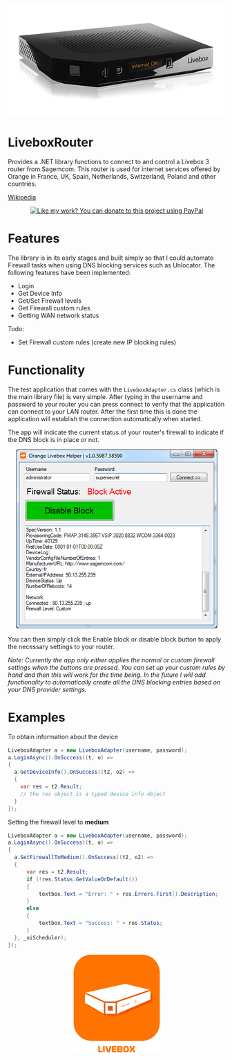 <p align="center">
  <img src="https://raw.githubusercontent.com/sverrirs/LiveboxRouter/master/src/LiveboxRouter/img/livebox-play.png" />
</p>

# LiveboxRouter
Provides a .NET library functions to connect to and control a Livebox 3 router from Sagemcom. This router is used for internet services offered by Orange in France, UK, Spain, Netherlands, Switzerland, Poland and other countries.

<a href="https://en.wikipedia.org/wiki/Orange_Livebox" target="_blank">Wikipedia</a>

<p align="center">
  <a href="https://www.paypal.me/sverrirs/1.5" target="_blank"><img border="0" src="https://www.paypalobjects.com/en_US/i/btn/x-click-but21.gif" alt="Like my work? You can donate to this project using PayPal" title="Like my work? You can donate to this project using PayPal"></a>
</p>

# Features
The library is in its early stages and built simply so that I could automate Firewall tasks when using DNS blocking services such as Unlocator.
The following features have been implemented:
* Login
* Get Device Info
* Get/Set Firewall levels
* Get Firewall custom rules
* Getting WAN network status

Todo:
* Set Firewall custom rules (create new IP blocking rules)

# Functionality
The test application that comes with the `LiveboxAdapter.cs` class (which is the main library file) is very simple.
After typing in the username and password to your router you can press connect to verify that the application can connect to your LAN router. After the first time this is done the application will establish the connection automatically when started.

The app will indicate the current status of your router's firewall to indicate if the DNS block is in place or not. 

<p align="center">
  <img src="https://raw.githubusercontent.com/sverrirs/LiveboxRouter/master/src/LiveboxRouter/img/screenshot01.png" />
</p>

You can then simply click the Enable block or disable block button to apply the necessary settings to your router.

_Note: Currently the app only either applies the normal or custom firewall settings when the buttons are pressed. You can set up your custom rules by hand and then this will work for the time being. In the future I will add functionality to automatically create all the DNS blocking entries based on your DNS provider settings._

# Examples
To obtain information about the device

``` csharp
LiveboxAdapter a = new LiveboxAdapter(username, password);
a.LoginAsync().OnSuccess((t, o) =>
{
  a.GetDeviceInfo().OnSuccess((t2, o2) =>
  {
    var res = t2.Result;
    // the res object is a typed device info object
  }
});
```

Setting the firewall level to **medium**

``` csharp
LiveboxAdapter a = new LiveboxAdapter(username, password);
a.LoginAsync().OnSuccess((t, o) =>
{
  a.SetFirewallToMedium().OnSuccess((t2, o2) =>
  {
      var res = t2.Result;
      if (!res.Status.GetValueOrDefault())
      {
          textbox.Text = "Error: " + res.Errors.First().Description;
      }
      else
      {
          textbox.Text = "Success: " + res.Status;
      }
  }, _uiScheduler);
});
```

<p align="center">
  <img src="https://raw.githubusercontent.com/sverrirs/LiveboxRouter/master/src/LiveboxRouter/img/livebox_icon.png" width="200" />
</p>

